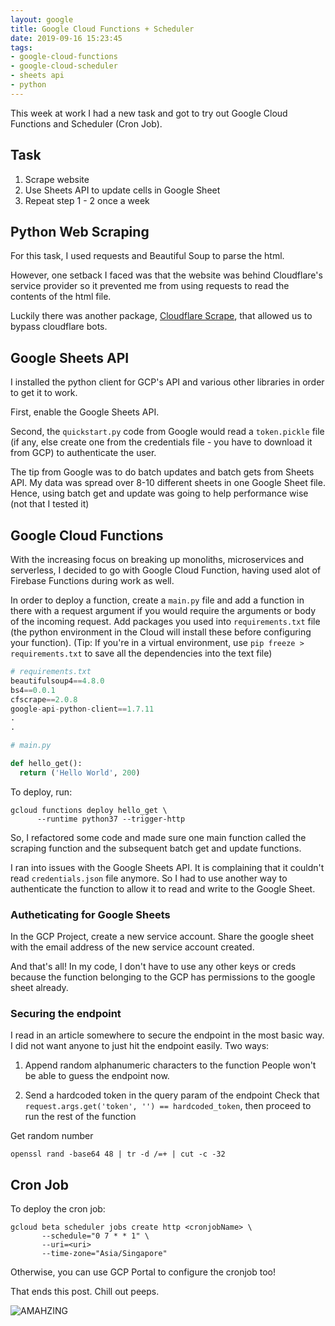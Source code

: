 ```yaml
---
layout: google
title: Google Cloud Functions + Scheduler
date: 2019-09-16 15:23:45
tags:
- google-cloud-functions
- google-cloud-scheduler
- sheets api
- python
---
```


This week at work I had a new task and got to try out Google Cloud Functions and Scheduler (Cron Job).<!-- more -->

## Task
1. Scrape website
2. Use Sheets API to update cells in Google Sheet
3. Repeat step 1 - 2 once a week

## Python Web Scraping
For this task, I used requests and Beautiful Soup to parse the html. 

However, one setback I faced was that the website was behind Cloudflare's service provider so it prevented me from using requests to read the contents of the html file. 

Luckily there was another package, [Cloudflare Scrape](https://github.com/Anorov/cloudflare-scrape), that allowed us to bypass cloudflare bots.

## Google Sheets API
I installed the python client for GCP's API and various other libraries in order to get it to work.

First, enable the Google Sheets API.

Second, the `quickstart.py` code from Google would read a `token.pickle` file (if any, else create one from the credentials file - you have to download it from GCP) to authenticate the user. 

The tip from Google was to do batch updates and batch gets from Sheets API. My data was spread over 8-10 different sheets in one Google Sheet file. Hence, using batch get and update was going to help performance wise (not that I tested it)

## Google Cloud Functions
With the increasing focus on breaking up monoliths, microservices and serverless, I decided to go with Google Cloud Function, having used alot of Firebase Functions during work as well. 

In order to deploy a function, create a `main.py` file and add a function in there with a request argument if you would require the arguments or body of the incoming request. Add packages you used into `requirements.txt` file (the python environment in the Cloud will install these before configuring your function). (Tip: If you're in a virtual environment, use `pip freeze > requirements.txt` to save all the dependencies into the text file)

```python
# requirements.txt
beautifulsoup4==4.8.0
bs4==0.0.1
cfscrape==2.0.8
google-api-python-client==1.7.11
.
.

# main.py

def hello_get():
  return ('Hello World', 200)
```

To deploy, run:
```
gcloud functions deploy hello_get \
      --runtime python37 --trigger-http
```

So, I refactored some code and made sure one main function called the scraping function and the subsequent batch get and update functions. 

I ran into issues with the Google Sheets API. It is complaining that it couldn't read `credentials.json` file anymore. So I had to use another way to authenticate the function to allow it to read and write to the Google Sheet.

### Autheticating for Google Sheets

In the GCP Project, create a new service account. Share the google sheet with the email address of the new service account created. 

And that's all! In my code, I don't have to use any other keys or creds because the function belonging to the GCP has permissions to the google sheet already. 

### Securing the endpoint

I read in an article somewhere to secure the endpoint in the most basic way. I did not want anyone to just hit the endpoint easily. Two ways:

1) Append random alphanumeric characters to the function
People won't be able to guess the endpoint now.

2) Send a hardcoded token in the query param of the endpoint
Check that `request.args.get('token', '') == hardcoded_token`, then proceed to run the rest of the function

Get random number
```
openssl rand -base64 48 | tr -d /=+ | cut -c -32
```

## Cron Job
To deploy the cron job: 
```
gcloud beta scheduler jobs create http <cronjobName> \
       --schedule="0 7 * * 1" \
       --uri=<uri>
       --time-zone="Asia/Singapore"
```

Otherwise, you can use GCP Portal to configure the cronjob too!

That ends this post. Chill out peeps.

![AMAHZING](https://media.giphy.com/media/3o7btYRcGPDrQ0YTy8/giphy.gif)